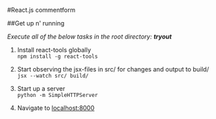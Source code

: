 #React.js commentform

##Get up n' running

*Execute all of the below tasks in the root directory: __tryout__*

1. Install react-tools globally  
`npm install -g react-tools`

2. Start observing the jsx-files in src/ for changes and output to build/  
`jsx --watch src/ build/`

3. Start up a server  
`python -m SimpleHTTPServer`

4. Navigate to [localhost:8000](http//:localhost:8000)